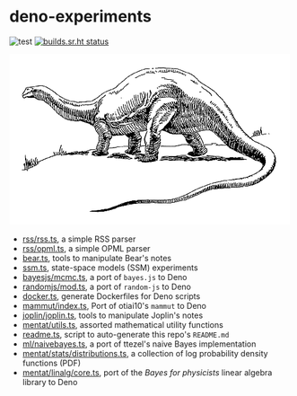 # deno-experiments

![test](https://github.com/ruivieira/deno-experiments/workflows/test/badge.svg) [![builds.sr.ht status](https://builds.sr.ht/~ruivieira/deno-experiments/.build.yml.svg)](https://builds.sr.ht/~ruivieira/deno-experiments/.build.yml?)

![Brontosaurus!](docs/brontosaurus.png)

* [rss/rss.ts](rss/rss.ts), a simple RSS parser
* [rss/opml.ts](rss/opml.ts), a simple OPML parser
* [bear.ts](bear.ts), tools to manipulate Bear's notes
* [ssm.ts](ssm.ts), state-space models (SSM) experiments
* [bayesjs/mcmc.ts](bayesjs/mcmc.ts), a port of `bayes.js` to Deno
* [randomjs/mod.ts](randomjs/mod.ts), a port of `random-js` to Deno
* [docker.ts](docker.ts), generate Dockerfiles for Deno scripts
* [mammut/index.ts](mammut/index.ts), Port of otiai10's `mammut` to Deno
* [joplin/joplin.ts](joplin/joplin.ts), tools to manipulate Joplin's notes
* [mentat/utils.ts](mentat/utils.ts), assorted mathematical utility functions
* [readme.ts](readme.ts), script to auto-generate this repo's `README.md`
* [ml/naivebayes.ts](ml/naivebayes.ts), a port of ttezel's naive Bayes implementation
* [mentat/stats/distributions.ts](mentat/stats/distributions.ts), a collection of log probability density functions (PDF)
* [mentat/linalg/core.ts](mentat/linalg/core.ts), port of the _Bayes for physicists_ linear algebra library to Deno
